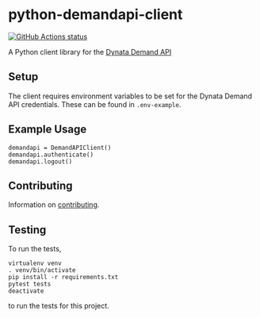# python-demandapi-client

<a href="https://github.com/dynata/python-demandapi-client"><img alt="GitHub Actions status" src="https://github.com/dynata/python-demandapi-client/workflows/python-tests/badge.svg"></a>

A Python client library for the [Dynata Demand API](https://developers.dynata.com/)
## Setup

The client requires environment variables to be set for the Dynata Demand API credentials. These can be found in `.env-example`.

## Example Usage

    demandapi = DemandAPIClient()
    demandapi.authenticate()
    demandapi.logout()

## Contributing

Information on [contributing](CONTRIBUTING.md).

## Testing

To run the tests,

    virtualenv venv
    . venv/bin/activate
    pip install -r requirements.txt
    pytest tests
    deactivate

to run the tests for this project.
